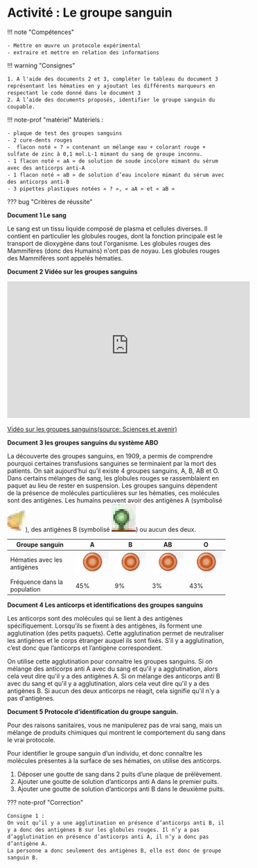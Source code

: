 # Activité : Le groupe sanguin

!!! note "Compétences"

    - Mettre en œuvre un protocole expérimental
    - extraire et mettre en relation des informations  

!!! warning "Consignes"

    1. A l'aide des documents 2 et 3, compléter le tableau du document 3 représentant les hématies en y ajoutant les différents marqueurs en respectant le code donné dans le document 3
    2. À l’aide des documents proposés, identifier le groupe sanguin du coupable.


!!! note-prof "matériel"
    Matériels : 

    - plaque de test des groupes sanguins
    - 2 cure-dents rouges
    -  flacon noté « ? » contenant un mélange eau + colorant rouge + sulfate de zinc à 0,1 mol.L-1 mimant du sang de groupe inconnu.
    - 1 flacon noté « aA » de solution de soude incolore mimant du sérum avec des anticorps anti-A
    - 1 flacon noté « aB » de solution d’eau incolore mimant du sérum avec des anticorps anti-B
    - 3 pipettes plastiques notées « ? », « aA » et « aB »

    
??? bug "Critères de réussite"


**Document 1 Le sang**

Le sang est un tissu liquide composé de plasma et cellules diverses. Il contient en particulier les globules rouges, dont la fonction principale est le transport de dioxygène dans tout l'organisme. 
Les globules rouges des Mammifères (donc des Humains) n'ont pas de noyau. Les globules rouges des Mammifères sont appelés hématies.

**Document 2 Vidéo sur les groupes sanguins**

<iframe title="Les groupes ABO" width="560" height="315" src="https://tube-sciences-technologies.apps.education.fr/videos/embed/t4LQkQQ1CAwEtATxyqT5HJ" frameborder="0" allowfullscreen="" sandbox="allow-same-origin allow-scripts allow-popups allow-forms"></iframe>


[Vidéo sur les groupes sanguins(source: Sciences et avenir)](https://www.sciencesetavenir.fr/videos/2-minutes-pour-comprendre-les-groupes-sanguins_5qmk3u)

**Document 3 les groupes sanguins du système ABO**


La découverte des groupes sanguins, en 1909, a permis de comprendre pourquoi certaines transfusions sanguines se terminaient par la mort des patients. On sait aujourd’hui qu’il existe 4 groupes sanguins, A, B, AB et O. 
Dans certains mélanges de sang, les globules rouges se rassemblaient en paquet au lieu de rester en suspension. Les groupes sanguins dépendent de la présence de molécules particulières sur les hématies, ces molécules sont des antigènes. Les humains peuvent avoir des antigènes A (symbolisé ![](pictures/marqueurA.png)), des antigènes B (symbolisé ![](pictures/marqueurB.png)) ou aucun des deux.

| Groupe sanguin | A | B | AB | O |
|----------------|---|---|----|---|
| Hématies avec les antigènes |![](pictures/hematiesO.png)|![](pictures/hematiesO.png)|![](pictures/hematiesO.png)|![](pictures/hematiesO.png)|
| Fréquence dans la population | 45% | 9% | 3% | 43% |


**Document 4 Les anticorps et identifications des groupes sanguins**

Les anticorps sont des molécules qui se lient à des antigènes spécifiquement. Lorsqu’ils se fixent à des antigènes, ils forment une agglutination (des petits paquets). Cette agglutination permet de neutraliser les antigènes et le corps étranger auquel ils sont fixés. S’il y a agglutination, c’est donc que l’anticorps et l’antigène correspondent.

On utilise cette agglutination pour connaitre les groupes sanguins.
Si on mélange des anticorps anti A avec du sang et qu'il y a agglutination, alors cela veut dire qu'il y a des antigènes A.
Si on mélange des anticorps anti B avec du sang et qu'il y a agglutination, alors cela veut dire qu'il y a des antigènes B.
Si aucun des deux anticorps ne réagit, cela signifie qu'il n'y a pas d'antigènes.

**Document 5 Protocole d’identification du groupe sanguin.**

Pour des raisons sanitaires, vous ne manipulerez pas de vrai sang, mais un mélange de produits chimiques qui montrent le comportement du sang dans le vrai protocole.

Pour identifier le groupe sanguin d’un individu, et donc connaître les molécules présentes à la surface de ses hématies, on utilise des anticorps. 

1. Déposer une goutte de sang dans 2 puits d’une plaque de prélèvement.
2. Ajouter une goutte de solution d’anticorps anti A dans le premier puits.
3. Ajouter une goutte de solution d’anticorps anti B dans le deuxième puits.



??? note-prof "Correction"

    Consigne 1 :
    On voit qu’il y a une agglutination en présence d’anticorps anti B, il y a donc des antigènes B sur les globules rouges. Il n’y a pas d’agglutination en présence d’anticorps anti A, il n’y a donc pas d’antigène A.
    La personne a donc seulement des antigènes B, elle est donc de groupe sanguin B.




